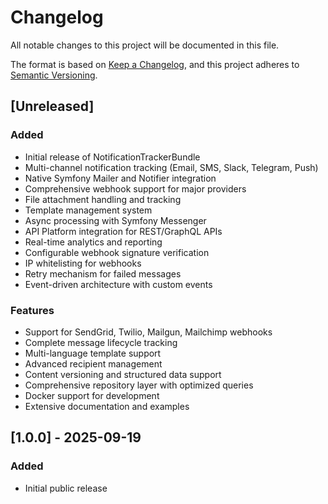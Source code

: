 # Changelog

All notable changes to this project will be documented in this file.

The format is based on [Keep a Changelog](https://keepachangelog.com/en/1.0.0/),
and this project adheres to [Semantic Versioning](https://semver.org/spec/v2.0.0.html).

## [Unreleased]

### Added
- Initial release of NotificationTrackerBundle
- Multi-channel notification tracking (Email, SMS, Slack, Telegram, Push)
- Native Symfony Mailer and Notifier integration
- Comprehensive webhook support for major providers
- File attachment handling and tracking
- Template management system
- Async processing with Symfony Messenger
- API Platform integration for REST/GraphQL APIs
- Real-time analytics and reporting
- Configurable webhook signature verification
- IP whitelisting for webhooks
- Retry mechanism for failed messages
- Event-driven architecture with custom events

### Features
- Support for SendGrid, Twilio, Mailgun, Mailchimp webhooks
- Complete message lifecycle tracking
- Multi-language template support
- Advanced recipient management
- Content versioning and structured data support
- Comprehensive repository layer with optimized queries
- Docker support for development
- Extensive documentation and examples

## [1.0.0] - 2025-09-19

### Added
- Initial public release
